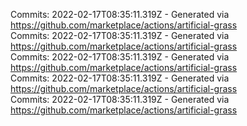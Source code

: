 Commits: 2022-02-17T08:35:11.319Z - Generated via https://github.com/marketplace/actions/artificial-grass
<br>
Commits: 2022-02-17T08:35:11.319Z - Generated via https://github.com/marketplace/actions/artificial-grass
<br>
Commits: 2022-02-17T08:35:11.319Z - Generated via https://github.com/marketplace/actions/artificial-grass
<br>
Commits: 2022-02-17T08:35:11.319Z - Generated via https://github.com/marketplace/actions/artificial-grass
<br>
Commits: 2022-02-17T08:35:11.319Z - Generated via https://github.com/marketplace/actions/artificial-grass
<br>

